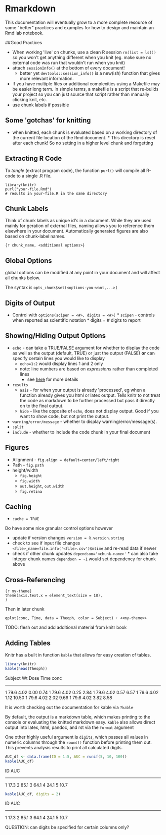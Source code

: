 
# Rmarkdown

This documentation will eventually grow to a more complete resource of some "better" practices and examples for how to design and maintain an Rmd lab notebook.

##Good Practices

* When working 'live' on chunks, use a clean R session `rm(list = ls())` so you won't get anything different when you knit (eg. make sure no external code was run that wouldn't run when you knit)
* attach `sessionInfo()` at the bottom of every document!
  * better yet `devtools::session_info()` is a new(ish) function that gives more relevant information.
* If you have multiple files or additional complexities using a Makefile may be easier long term. In simple terms, a makefile is a script that re-builds your project so you can just source that script rather than manually clicking knit, etc.
* use chunk labels if possible


## Some 'gotchas' for knitting

* when knitted, each chunk is evaluated based on a working directory of the current file location of the Rmd document. 
        * This directory is reset after each chunk! So no setting in a higher level chunk and forgetting

## Extracting R Code

To *tangle* (extract program code), the function `purl()` will compile all R-code to a single .R file.

```
library(knitr)
purl("your-file.Rmd")
# results in your-file.R in the same directory
```

## Chunk Labels

Think of chunk labels as unique id's in a document. While they are used mainly for geration of external files, naming allows you to reference them elsewhere in your document. Automatically generated figures are also based on chunk-label names.

```
{r chunk_name, <additional options>}
```

## Global Options
global options can be modified at any point in your document and will affect all chunks below.

The syntax is `opts_chunk$set(<options-you-want,...>)`

## Digits of Output

* Control with `options(scipen = <#>, digits = <#>)`
        * `scipen` - controls when reported as scientific notation
        * digits = # digits to report

## Showing/Hiding Output Options

* `echo` - can take a TRUE/FALSE argument for whether to display the code as well as the output (default, TRUE) or just the output (FALSE) **or** can specify certain lines you would like to display
    - `echo=1:2` would display lines 1 and 2 only
    - note: line numbers are based on *expressions* rather than completed lines
        + see [here](http://stackoverflow.com/a/22274704/2773255) for more details
* `results`
    * `asis` - for when your output is already 'processed', eg when a function already gives you html or latex output. Tells knitr to not treat the code as markdown to be further processed but pass it directly on to the final output.
    * `hide` - like the opposite of `echo`, does not display output. Good if you want to show code, but not print the output.
* `warning/error/message` - whether to display warning/error/message(s).
* `split`
* `include` - whether to include the code chunk in your final document

## Figures

* Alignment - `fig.align = default=center/left/right`
* Path - `fig.path`
* height/width
  * `fig.height`
  * `fig.width`
  * `out.height`, `out.width`
  * `fig.retina` 
## Caching
* `cache = TRUE`

Do have some nice granular control options however

* update if version changes `version = R.version.string` 
* check to see if input file changes `<file>_name=file.info('<file>.csv')$mtime` and re-read data if newer
* check if other chunk updates `dependson='<chunk-name>'`
        * can also take integer chunk names `dependson = -1` would set dependency for chunk above

## Cross-Referencing

```
{r my-theme}
theme(axis.text.x = element_text(size = 18),
)
```

Then in later chunk
```
qplot(conc, Time, data = Theoph, color = Subject) + <<my-theme>>
```

TODO: flesh out and add additional material from knitr book

## Adding Tables

Knitr has a built in function `kable` that allows for easy creation of tables. 


```r
library(knitr)
kable(head(Theoph))
```



Subject      Wt   Dose   Time    conc
--------  -----  -----  -----  ------
1          79.6   4.02   0.00    0.74
1          79.6   4.02   0.25    2.84
1          79.6   4.02   0.57    6.57
1          79.6   4.02   1.12   10.50
1          79.6   4.02   2.02    9.66
1          79.6   4.02   3.82    8.58

It is worth checking out the documentation for kable via `?kable`

By default, the output is a markdown table, which makes printing to the console or evaluating the knitted markdown easy. `kable` also allows direct output into latex, html, pandoc, and rst via the `format` argument

One other highly useful argument is `digits`, which passes all values in numeric columns through the `round()` function before printing them out. This prevents analysis results to print all calculated digits.


```r
AUC_df <- data.frame(ID = 1:5, AUC = runif(5, 10, 100))
kable(AUC_df)
```



 ID    AUC
---  -----
  1   17.3
  2   85.1
  3   64.1
  4   24.1
  5   10.7

```r
kable(AUC_df, digits = 2)
```



 ID    AUC
---  -----
  1   17.3
  2   85.1
  3   64.1
  4   24.1
  5   10.7

QUESTION: can digits be specified for certain columns only?
